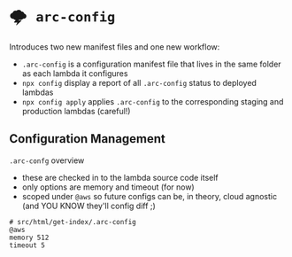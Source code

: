 # <kbd>:cloud_with_lightning: `arc-config`</kbd>

Introduces two new manifest files and one new workflow:

- `.arc-config` is a configuration manifest file that lives in the same folder as each lambda it configures
- `npx config` display a report of all `.arc-config` status to deployed lambdas
- `npx config apply` applies `.arc-config` to the corresponding staging and production lambdas (careful!)

## Configuration Management

`.arc-confg` overview

- these are checked in to the lambda source code itself
- only options are memory and timeout (for now)
- scoped under `@aws` so future configs can be, in theory, cloud agnostic (and YOU KNOW they'll config diff ;)

```arc
# src/html/get-index/.arc-config
@aws
memory 512
timeout 5
```
